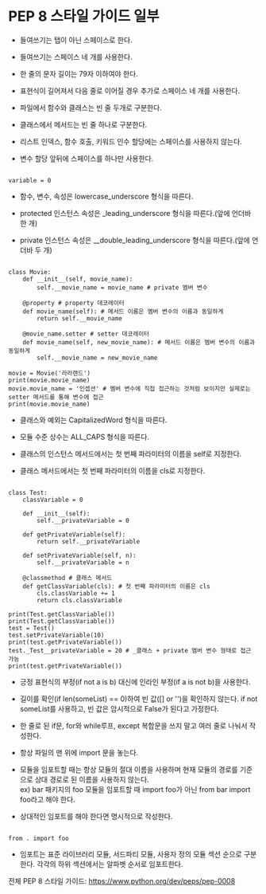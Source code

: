 # PEP 8 스타일 가이드 일부

* 들여쓰기는 탭이 아닌 스페이스로 한다.

* 들여쓰기는 스페이스 네 개를 사용한다.

* 한 줄의 문자 길이는 79자 이하여야 한다.

* 표현식이 길어져서 다음 줄로 이어질 경우 추가로 스페이스 네 개를 사용한다.

* 파일에서 함수와 클래스는 빈 줄 두개로 구분한다.

* 클래스에서 메서드는 빈 줄 하나로 구분한다.

* 리스트 인덱스, 함수 호출, 키워드 인수 할당에는 스페이스를 사용하지 않는다.

* 변수 할당 앞뒤에 스페이스를 하나만 사용한다.
<pre><code>
variable = 0
</code></pre>

* 함수, 변수, 속성은 lowercase_underscore 형식을 따른다.

* protected 인스턴스 속성은 _leading_underscore 형식을 따른다.(앞에 언더바 한 개)

* private 인스턴스 속성은 __double_leading_underscore 형식을 따른다.(앞에 언더바 두 개)
<pre><code>
class Movie:
    def __init__(self, movie_name):
        self.__movie_name = movie_name # private 멤버 변수
 
    @property # property 데코레이터
    def movie_name(self): # 메서드 이름은 멤버 변수의 이름과 동일하게
        return self.__movie_name
 
    @movie_name.setter # setter 데코레이터
    def movie_name(self, new_movie_name): # 메서드 이름은 멤버 변수의 이름과 동일하게
        self.__movie_name = new_movie_name

movie = Movie('라라랜드')
print(movie.movie_name)
movie.movie_name = '인셉션' # 멤버 변수에 직접 접근하는 것처럼 보이지만 실제로는 setter 메서드를 통해 변수에 접근
print(movie.movie_name)
</code></pre>

* 클래스와 예외는 CapitalizedWord 형식을 따른다.

* 모듈 수준 상수는 ALL_CAPS 형식을 따른다.

* 클래스의 인스턴스 메서드에서는 첫 번째 파라미터의 이름을 self로 지정한다.

* 클래스 메서드에서는 첫 번째 파라미터의 이름을 cls로 지정한다.
<pre><code>
class Test:
    classVariable = 0
    
    def __init__(self):
        self.__privateVariable = 0
    
    def getPrivateVariable(self):
        return self.__privateVariable
    
    def setPrivateVariable(self, n):
        self.__privateVariable = n
    
    @classmethod # 클래스 메서드
    def getClassVariable(cls): # 첫 번째 파라미터의 이름은 cls
        cls.classVariable += 1
        return cls.classVariable

print(Test.getClassVariable())
print(Test.getClassVariable())
test = Test()
test.setPrivateVariable(10)
print(test.getPrivateVariable())
test._Test__privateVariable = 20 # _클래스 + private 멤버 변수 형태로 접근 가능
print(test.getPrivateVariable())
</code></pre>

* 긍정 표현식의 부정(if not a is b) 대신에 인라인 부정(if a is not b)을 사용한다.

* 길이를 확인(if len(someList) == 0)하여 빈 값([] or '')을 확인하지 않는다. if not someList를 사용하고, 빈 값은 암시적으로 False가 된다고 가정한다.

* 한 줄로 된 if문, for와 while루프, except 복합문을 쓰지 말고 여러 줄로 나눠서 작성한다.

* 항상 파일의 맨 위에 import 문을 놓는다.

* 모듈을 임포트할 때는 항상 모듈의 절대 이름을 사용하며 현재 모듈의 경로를 기준으로 상대 경로로 된 이름을 사용하지 않는다.  
ex) bar 패키지의 foo 모듈을 임포트할 때 import foo가 아닌 from bar import foo라고 해야 한다.

* 상대적인 임포트를 해야 한다면 명시적으로 작성한다.
<pre><code>
from . import foo
</code></pre>

* 임포트는 표준 라이브러리 모듈, 서드파티 모듈, 사용자 정의 모듈 섹션 순으로 구분한다. 각각의 하위 섹션에서는 알파벳 순서로 임포트한다.

전체 PEP 8 스타일 가이드: https://www.python.org/dev/peps/pep-0008